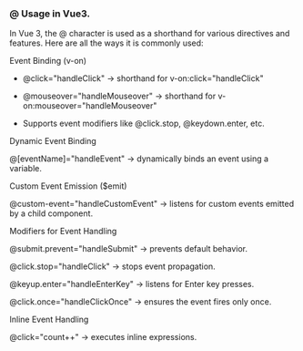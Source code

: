 ###  @ Usage in Vue3.

In Vue 3, the @ character is used as a shorthand for various directives and features. Here are all the ways it is commonly used:

Event Binding (v-on)

- @click="handleClick" → shorthand for v-on:click="handleClick"

- @mouseover="handleMouseover" → shorthand for v-on:mouseover="handleMouseover"

- Supports event modifiers like @click.stop, @keydown.enter, etc.


Dynamic Event Binding

@[eventName]="handleEvent" → dynamically binds an event using a variable.


Custom Event Emission ($emit)

@custom-event="handleCustomEvent" → listens for custom events emitted by a child component.


Modifiers for Event Handling

@submit.prevent="handleSubmit" → prevents default behavior.

@click.stop="handleClick" → stops event propagation.

@keyup.enter="handleEnterKey" → listens for Enter key presses.

@click.once="handleClickOnce" → ensures the event fires only once.


Inline Event Handling

@click="count++" → executes inline expressions.

